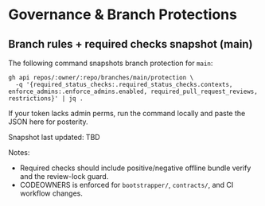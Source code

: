 # Governance & Branch Protections

## Branch rules + required checks snapshot (main)

The following command snapshots branch protection for `main`:

```
gh api repos/:owner/:repo/branches/main/protection \
  -q '{required_status_checks:.required_status_checks.contexts, enforce_admins:.enforce_admins.enabled, required_pull_request_reviews, restrictions}' | jq .
```

If your token lacks admin perms, run the command locally and paste the JSON here for posterity.

Snapshot last updated: TBD

Notes:
- Required checks should include positive/negative offline bundle verify and the review-lock guard.
- CODEOWNERS is enforced for `bootstrapper/`, `contracts/`, and CI workflow changes.


